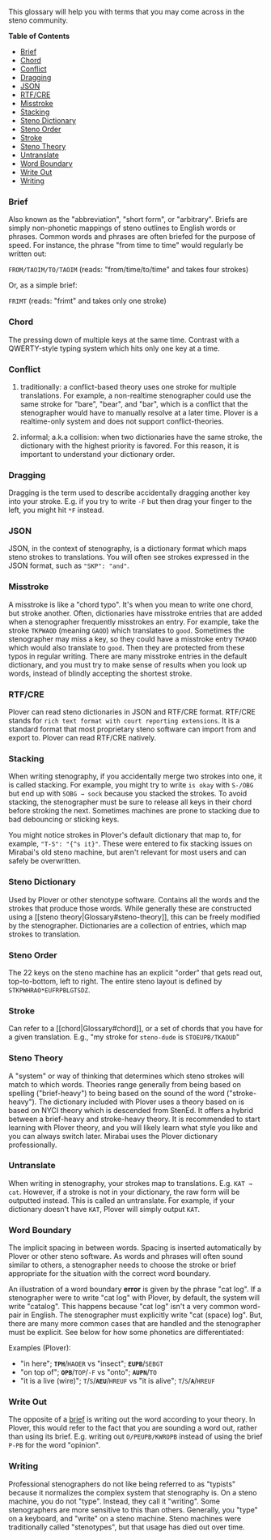 This glossary will help you with terms that you may come across in the steno community.

**Table of Contents**

- [Brief](#brief)
- [Chord](#chord)
- [Conflict](#conflict)
- [Dragging](#dragging)
- [JSON](#json)
- [RTF/CRE](#rtfcre)
- [Misstroke](#misstroke)
- [Stacking](#stacking)
- [Steno Dictionary](#steno-dictionary)
- [Steno Order](#steno-order)
- [Stroke](#stroke)
- [Steno Theory](#steno-theory)
- [Untranslate](#untranslate)
- [Word Boundary](#word-boundary)
- [Write Out](#write-out)
- [Writing](#writing)

### Brief
    
Also known as the "abbreviation", "short form", or "arbitrary".  Briefs
are simply non-phonetic mappings of steno outlines to English words or
phrases. Common words and phrases are often briefed for the purpose of speed.
For instance, the phrase "from time to time" would regularly be written
out:

`FROM/TAOIM/TO/TAOIM` (reads: "from/time/to/time" and takes four strokes)

Or, as a simple brief:

`FRIMT` (reads: "frimt" and takes only one stroke)

### Chord

The pressing down of multiple keys at the same time. Contrast with a QWERTY-style typing system which hits only one key at a time.

### Conflict

1. traditionally: a conflict-based theory uses one stroke for multiple translations. For example, a non-realtime stenographer could use the same stroke for "bare", "bear", and "bar", which is a conflict that the stenographer would have to manually resolve at a later time. Plover is a realtime-only system and does not support conflict-theories.

2. informal; a.k.a collision: when two dictionaries have the same stroke, the dictionary with the highest priority is favored. For this reason, it is important to understand your dictionary order.

### Dragging

Dragging is the term used to describe accidentally dragging another key into your stroke. E.g. if you try to write `-F` but then drag your finger to the left, you might hit `*F` instead.

### JSON

JSON, in the context of stenography, is a dictionary format which maps steno
strokes to translations. You will often see strokes expressed in the JSON format,
such as `"SKP": "and"`.

### Misstroke

A misstroke is like a "chord typo". It's when you mean to write one chord, but stroke another. Often, dictionaries have misstroke entries that are added when a stenographer frequently misstrokes an entry. For example, take the stroke `TKPWAOD` (meaning `GAOD`) which translates to `good`. Sometimes the stenographer may miss a key, so they could have a misstroke entry `TKPAOD` which would also translate to `good`. Then they are protected from these typos in regular writing. There are many misstroke entries in the default dictionary, and you must try to make sense of results when you look up words, instead of blindly accepting the shortest stroke.

### RTF/CRE

Plover can read steno dictionaries in JSON and RTF/CRE format. RTF/CRE stands for
`rich text format with court reporting extensions`. It is a standard format that most
proprietary steno software can import from and export to. Plover can read RTF/CRE
natively.

### Stacking

When writing stenography, if you accidentally merge two strokes into one, it is called stacking. For example, you might try to write `is okay` with `S-/OBG` but end up with `SOBG → sock` because you stacked the strokes. To avoid stacking, the stenographer must be sure to release all keys in their chord before stroking the next. Sometimes machines are prone to stacking due to bad debouncing or sticking keys.

You might notice strokes in Plover's default dictionary that map to, for example, `"T-S": "{^s it}"`. These were entered to fix stacking issues on Mirabai's old steno machine, but aren't relevant for most users and can safely be overwritten.

### Steno Dictionary

Used by Plover or other stenotype software. Contains all the words and
the strokes that produce those words. While generally these are
constructed using a [[steno theory|Glossary#steno-theory]], this can be freely modified by the
stenographer. Dictionaries are a collection of entries, which map strokes to translation.

### Steno Order

The 22 keys on the steno machine has an explicit "order" that gets read out,
top-to-bottom, left to right. The entire steno layout is defined by `STKPWHRAO*EUFRPBLGTSDZ`.

### Stroke

Can refer to a [[chord|Glossary#chord]], or a set of chords that you have for a
given translation. E.g., "my stroke for `steno-dude` is `STOEUPB/TKAOUD`"

### Steno Theory

A "system" or way of thinking that determines which steno strokes will
match to which words. Theories range generally from being based on
spelling ("brief-heavy") to being based on the sound of the word ("stroke-heavy").
The dictionary included with Plover uses a theory based on is based on NYCI theory
which is descended from StenEd. It offers a hybrid between a brief-heavy and
stroke-heavy theory. It is recommended to start learning with Plover theory, and
you will likely learn what style you like and you can always switch later. Mirabai
uses the Plover dictionary professionally.

### Untranslate

When writing in stenography, your strokes map to translations. E.g. `KAT → cat`. However, if a stroke is not in your dictionary, the raw form will be outputted instead. This is called an untranslate. For example, if your dictionary doesn't have `KAT`, Plover will simply output `KAT`.

### Word Boundary

The implicit spacing in between words. Spacing is inserted automatically
by Plover or other steno software. As words and phrases will often sound
similar to others, a stenographer needs to choose the stroke or brief
appropriate for the situation with the correct word boundary.

An illustration of a word boundary **error** is given by the phrase "cat log". If
a stenographer were to write "cat log" with Plover, by default, the system will
write "catalog". This happens because "cat log" isn't a very common word-pair
in English. The stenographer must explicitly write "cat (space) log".
But, there are many more common cases that are handled and the
stenographer must be explicit. See below for how some phonetics are differentiated:

Examples (Plover):

* "in here"; **`TPH`**/`HAOER` vs "insect"; **`EUPB`**/`SEBGT`
* "on top of"; **`OPB`**/`TOP`/`-F` vs "onto"; **`AUPN`**/`TO`
* "it is a live (wire)"; `T`/`S`/**`AEU`**/`HREUF` vs "it is alive"; `T`/`S`/**`A`**/`HREUF`

### Write Out

The opposite of a [brief](#brief) is writing out the word according to your theory. In Plover, this would refer to the fact that you are sounding a word out, rather than using its brief. E.g. writing out `O/PEUPB/KWROPB` instead of using the brief `P-PB` for the word "opinion".

### Writing

Professional stenographers do not like being referred to as "typists" because it normalizes the complex system that stenography is. On a steno machine, you do not "type". Instead, they call it "writing". Some stenographers are more sensitive to this than others. Generally, you "type" on a keyboard, and "write" on a steno machine. Steno machines were traditionally called "stenotypes", but that usage has died out over time.
